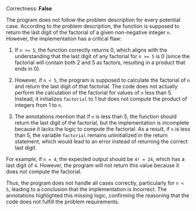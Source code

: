Correctness: **False**

The program does not follow the problem description for every potential case. According to the problem description, the function is supposed to return the last digit of the factorial of a given non-negative integer `n`. However, the implementation has a critical flaw:

1. If `n >= 5`, the function correctly returns 0, which aligns with the understanding that the last digit of any factorial for `n >= 5` is 0 (since the factorial will contain both 2 and 5 as factors, resulting in a product that ends in 0).
  
2. However, if `n < 5`, the program is supposed to calculate the factorial of `n` and return the last digit of that factorial. The code does not actually perform the calculation of the factorial for values of `n` less than 5. Instead, it initializes `factorial` to 1 but does not compute the product of integers from 1 to `n`. 

3. The annotations mention that if `n` is less than 5, the function should return the last digit of the factorial, but the implementation is incomplete because it lacks the logic to compute the factorial. As a result, if `n` is less than 5, the variable `factorial` remains uninitialized in the return statement, which would lead to an error instead of returning the correct last digit.

For example, if `n = 4`, the expected output should be `4! = 24`, which has a last digit of `4`. However, the program will not return this value because it does not compute the factorial. 

Thus, the program does not handle all cases correctly, particularly for `n < 5`, leading to a conclusion that the implementation is incorrect. The annotations highlighted this missing logic, confirming the reasoning that the code does not fulfill the problem requirements.